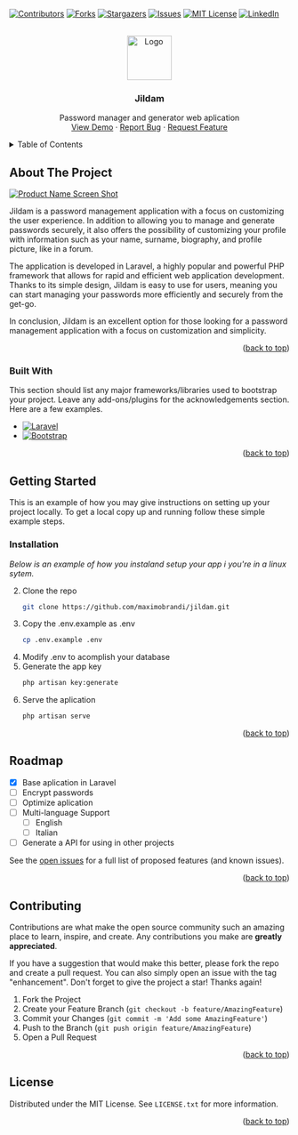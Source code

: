 <!-- Improved compatibility of back to top link: See: https://github.com/othneildrew/Best-README-Template/pull/73 -->
<a name="readme-top"></a>
<!--
*** Thanks for checking out the Best-README-Template. If you have a suggestion
*** that would make this better, please fork the repo and create a pull request
*** or simply open an issue with the tag "enhancement".
*** Don't forget to give the project a star!
*** Thanks again! Now go create something AMAZING! :D
-->



<!-- PROJECT SHIELDS -->
<!--
*** I'm using markdown "reference style" links for readability.
*** Reference links are enclosed in brackets [ ] instead of parentheses ( ).
*** See the bottom of this document for the declaration of the reference variables
*** for contributors-url, forks-url, etc. This is an optional, concise syntax you may use.
*** https://www.markdownguide.org/basic-syntax/#reference-style-links
-->
[![Contributors][contributors-shield]][contributors-url]
[![Forks][forks-shield]][forks-url]
[![Stargazers][stars-shield]][stars-url]
[![Issues][issues-shield]][issues-url]
[![MIT License][license-shield]][license-url]
[![LinkedIn][linkedin-shield]][linkedin-url]



<!-- PROJECT LOGO -->
<br />
<div align="center">
  <a href="https://github.com/maximobrandi/jildam">
    <img src="assets/img/jildam_icon.svg" alt="Logo" width="80" height="80">
  </a>

  <h3 align="center">Jildam</h3>

  <p align="center">
    Password manager and generator web aplication
    <br />
    <a href="https://jildam.bitlink.com.ar">View Demo</a>
    ·
    <a href="https://github.com/maximobrandi/jildam/issues">Report Bug</a>
    ·
    <a href="https://github.com/maximobrandi/jildam/issues">Request Feature</a>
  </p>
</div>



<!-- TABLE OF CONTENTS -->
<details>
  <summary>Table of Contents</summary>
  <ol>
    <li>
      <a href="#about-the-project">About The Project</a>
      <ul>
        <li><a href="#built-with">Built With</a></li>
      </ul>
    </li>
    <li>
      <a href="#getting-started">Getting Started</a>
      <ul>
        <li><a href="#installation">Installation</a></li>
      </ul>
    </li>
    <li><a href="#roadmap">Roadmap</a></li>
    <li><a href="#contributing">Contributing</a></li>
    <li><a href="#license">License</a></li>
    <li><a href="#contact">Contact</a></li>
    <li><a href="#acknowledgments">Acknowledgments</a></li>
  </ol>
</details>



<!-- ABOUT THE PROJECT -->
## About The Project

[![Product Name Screen Shot][product-screenshot]](https://jildam.bitlink.com.ar)

Jildam is a password management application with a focus on customizing the user experience. In addition to allowing you to manage and generate passwords securely, it also offers the possibility of customizing your profile with information such as your name, surname, biography, and profile picture, like in a forum.

The application is developed in Laravel, a highly popular and powerful PHP framework that allows for rapid and efficient web application development. Thanks to its simple design, Jildam is easy to use for users, meaning you can start managing your passwords more efficiently and securely from the get-go.

In conclusion, Jildam is an excellent option for those looking for a password management application with a focus on customization and simplicity. 

<p align="right">(<a href="#readme-top">back to top</a>)</p>



### Built With

This section should list any major frameworks/libraries used to bootstrap your project. Leave any add-ons/plugins for the acknowledgements section. Here are a few examples.

* [![Laravel][Laravel.com]][Laravel-url]
* [![Bootstrap][Bootstrap.com]][Bootstrap-url]

<p align="right">(<a href="#readme-top">back to top</a>)</p>



<!-- GETTING STARTED -->
## Getting Started

This is an example of how you may give instructions on setting up your project locally.
To get a local copy up and running follow these simple example steps.

### Installation

_Below is an example of how you instaland setup your app i you're in a linux sytem._

2. Clone the repo
   ```sh
   git clone https://github.com/maximobrandi/jildam.git
   ```
3. Copy the .env.example as .env
   ```sh
   cp .env.example .env
   ```
4. Modify .env to acomplish your database
5. Generate the app key
   ```sh
   php artisan key:generate
   ```
6. Serve the aplication
   ```sh
   php artisan serve
   ```

<p align="right">(<a href="#readme-top">back to top</a>)</p>



<!-- ROADMAP -->
## Roadmap

- [x] Base aplication in Laravel
- [ ] Encrypt passwords
- [ ] Optimize aplication
- [ ] Multi-language Support
    - [ ] English
    - [ ] Italian
- [ ] Generate a API for using in other projects

See the [open issues](https://github.com/maximobrandi/jildam/issues) for a full list of proposed features (and known issues).

<p align="right">(<a href="#readme-top">back to top</a>)</p>



<!-- CONTRIBUTING -->
## Contributing

Contributions are what make the open source community such an amazing place to learn, inspire, and create. Any contributions you make are **greatly appreciated**.

If you have a suggestion that would make this better, please fork the repo and create a pull request. You can also simply open an issue with the tag "enhancement".
Don't forget to give the project a star! Thanks again!

1. Fork the Project
2. Create your Feature Branch (`git checkout -b feature/AmazingFeature`)
3. Commit your Changes (`git commit -m 'Add some AmazingFeature'`)
4. Push to the Branch (`git push origin feature/AmazingFeature`)
5. Open a Pull Request

<p align="right">(<a href="#readme-top">back to top</a>)</p>



<!-- LICENSE -->
## License

Distributed under the MIT License. See `LICENSE.txt` for more information.

<p align="right">(<a href="#readme-top">back to top</a>)</p>



<!-- MARKDOWN LINKS & IMAGES -->
<!-- https://www.markdownguide.org/basic-syntax/#reference-style-links -->
[contributors-shield]: https://img.shields.io/github/contributors/maximobrandi/jildam.svg?style=for-the-badge
[contributors-url]: https://github.com/maximobrandi/jildam/graphs/contributors
[forks-shield]: https://img.shields.io/github/forks/maximobrandi/jildam.svg?style=for-the-badge
[forks-url]: https://github.com/maximobrandi/jildam/network/members
[stars-shield]: https://img.shields.io/github/stars/maximobrandi/jildam.svg?style=for-the-badge
[stars-url]: https://github.com/maximobrandi/jildam/stargazers
[issues-shield]: https://img.shields.io/github/issues/maximobrandi/jildam.svg?style=for-the-badge
[issues-url]: https://github.com/maximobrandi/jildam/issues
[license-shield]: https://img.shields.io/github/license/maximobrandi/jildam.svg?style=for-the-badge
[license-url]: https://github.com/maximobrandi/jildam/blob/master/LICENSE.txt
[linkedin-shield]: https://img.shields.io/badge/-LinkedIn-black.svg?style=for-the-badge&logo=linkedin&colorB=555
[linkedin-url]: https://www.linkedin.com/in/m%C3%A1ximo-prandi/
[product-screenshot]: images/screenshot.png
[Next.js]: https://img.shields.io/badge/next.js-000000?style=for-the-badge&logo=nextdotjs&logoColor=white
[Next-url]: https://nextjs.org/
[React.js]: https://img.shields.io/badge/React-20232A?style=for-the-badge&logo=react&logoColor=61DAFB
[React-url]: https://reactjs.org/
[Vue.js]: https://img.shields.io/badge/Vue.js-35495E?style=for-the-badge&logo=vuedotjs&logoColor=4FC08D
[Vue-url]: https://vuejs.org/
[Angular.io]: https://img.shields.io/badge/Angular-DD0031?style=for-the-badge&logo=angular&logoColor=white
[Angular-url]: https://angular.io/
[Svelte.dev]: https://img.shields.io/badge/Svelte-4A4A55?style=for-the-badge&logo=svelte&logoColor=FF3E00
[Svelte-url]: https://svelte.dev/
[Laravel.com]: https://img.shields.io/badge/Laravel-FF2D20?style=for-the-badge&logo=laravel&logoColor=white
[Laravel-url]: https://laravel.com
[Bootstrap.com]: https://img.shields.io/badge/Bootstrap-563D7C?style=for-the-badge&logo=bootstrap&logoColor=white
[Bootstrap-url]: https://getbootstrap.com
[JQuery.com]: https://img.shields.io/badge/jQuery-0769AD?style=for-the-badge&logo=jquery&logoColor=white
[JQuery-url]: https://jquery.com 
